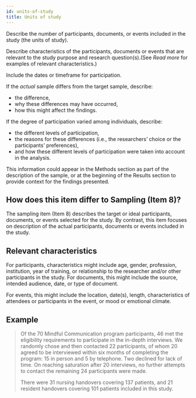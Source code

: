 ```yaml
---
id: units-of-study
title: Units of study
---
```

Describe the number of participants, documents, or events included in the study (the units of study).

Describe characteristics of the participants, documents or events that are relevant to the study purpose and research question(s).(See _Read more_ for examples of relevant characteristics.)

Include the dates or timeframe for participation.

If the _actual_ sample differs from the target sample, describe:

* the difference,
* why these differences may have occurred,
* how this might affect the findings.

If the degree of participation varied among individuals, describe:

* the different levels of participation,
* the reasons for these differences (i.e., the researchers’ choice or the participants’ preferences),
* and how these different levels of participation were taken into account in the analysis.

This information could appear in the Methods section as part of the description of the sample, or at the beginning of the Results section to provide context for the findings presented.

## How does this item differ to Sampling (Item 8)?

The sampling item (Item 8) describes the target or ideal participants, documents, or events selected for the study. By contrast, this item focuses on description of the actual participants, documents or events included in the study.

## Relevant characteristics

For participants, characteristics might include age, gender, profession, institution, year of training, or relationship to the researcher and/or other participants in the study. For documents, this might include the source, intended audience, date, or type of document.

For events, this might include the location, date(s), length, characteristics of attendees or participants in the event, or mood or emotional climate.

<!-- #TODO: ## Why this information is important -->

## Example

> Of the 70 Mindful Communication program participants, 46 met the eligibility requirements to participate in the in-depth interviews. We randomly chose and then contacted 22 participants, of whom 20 agreed to be interviewed within six months of completing the program: 15 in person and 5 by telephone. Two declined for lack of time. On reaching saturation after 20 interviews, no further attempts to contact the remaining 24 participants were made.
>
> There were 31 nursing handovers covering 137 patients, and 21 resident handovers covering 101 patients included in this study.
